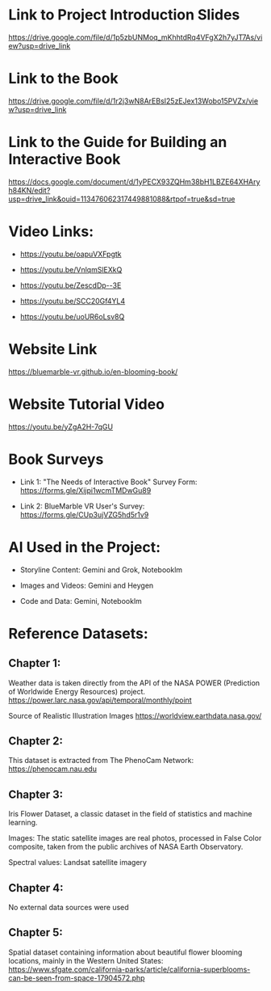 # Link to Project Introduction Slides 


https://drive.google.com/file/d/1p5zbUNMoq_mKhhtdRq4VFgX2h7yJT7As/view?usp=drive_link 

# Link to the Book 

https://drive.google.com/file/d/1r2j3wN8ArEBsI25zEJex13Wobo15PVZx/view?usp=drive_link

# Link to the Guide for Building an Interactive Book 


https://docs.google.com/document/d/1yPECX93ZQHm38bH1LBZE64XHAryh84KN/edit?usp=drive_link&ouid=113476062317449881088&rtpof=true&sd=true

# Video Links: 

- https://youtu.be/oapuVXFpgtk 

- https://youtu.be/VnlqmSlEXkQ 

- https://youtu.be/ZescdDp--3E 

- https://youtu.be/SCC20Gf4YL4 

- https://youtu.be/uoUR6oLsv8Q 

# Website Link 

https://bluemarble-vr.github.io/en-blooming-book/ 

# Website Tutorial Video 

https://youtu.be/yZgA2H-7qGU 

# Book Surveys 

- Link 1: "The Needs of Interactive Book" Survey Form: https://forms.gle/Xijpi1wcmTMDwGu89 

- Link 2: BlueMarble VR User's Survey: https://forms.gle/CUp3ujVZG5hd5r1v9 

# AI Used in the Project: 

- Storyline Content: Gemini and Grok, Notebooklm 

- Images and Videos: Gemini and Heygen 

- Code and Data: Gemini, Notebooklm 

# Reference Datasets: 

## Chapter 1: 

Weather data is taken directly from the API of the NASA POWER (Prediction of Worldwide Energy Resources) project. https://power.larc.nasa.gov/api/temporal/monthly/point 

Source of Realistic Illustration Images https://worldview.earthdata.nasa.gov/ 

## Chapter 2: 

This dataset is extracted from The PhenoCam Network: https://phenocam.nau.edu

## Chapter 3: 

Iris Flower Dataset, a classic dataset in the field of statistics and machine learning. 

Images: The static satellite images are real photos, processed in False Color composite, taken from the public archives of NASA Earth Observatory. 

Spectral values: Landsat satellite imagery 

## Chapter 4: 

No external data sources were used 

## Chapter 5: 

Spatial dataset containing information about beautiful flower blooming locations, mainly in the Western United States:  https://www.sfgate.com/california-parks/article/california-superblooms-can-be-seen-from-space-17904572.php 